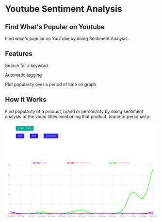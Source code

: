 # Youtube Sentiment Analysis

## Find What's Popular on Youtube
Find what's popular on YouTube by doing Sentiment Analysis.

## Features

Search for a keyword

Automatic tagging 

Plot popularity over a period of time on graph


## How it Works
Find popularity of a product, brand or personality by doing sentiment analysis of the video titles mentioning that product, brand or personality. 

![Yt1.png](https://github.com/TomHellCat/YouTube-Sentiment-Analysis/blob/master/Yt1.png)
